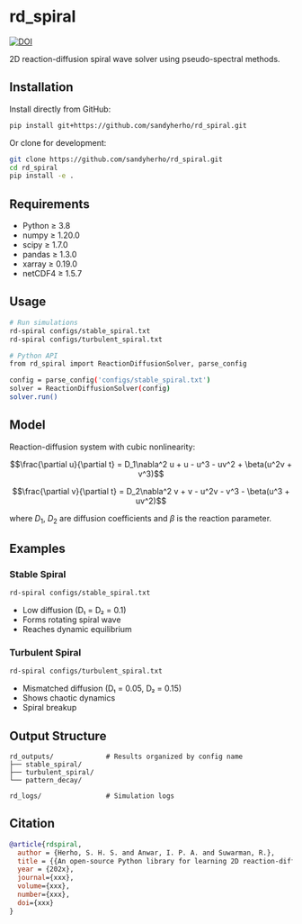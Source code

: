 # rd_spiral

[![DOI](https://zenodo.org/badge/1007472234.svg)](https://doi.org/10.5281/zenodo.15727991)

2D reaction-diffusion spiral wave solver using pseudo-spectral methods.

## Installation

Install directly from GitHub:

```bash
pip install git+https://github.com/sandyherho/rd_spiral.git
```

Or clone for development:

```bash
git clone https://github.com/sandyherho/rd_spiral.git
cd rd_spiral
pip install -e .
```

## Requirements

- Python ≥ 3.8
- numpy ≥ 1.20.0
- scipy ≥ 1.7.0
- pandas ≥ 1.3.0
- xarray ≥ 0.19.0
- netCDF4 ≥ 1.5.7

## Usage

```bash
# Run simulations
rd-spiral configs/stable_spiral.txt
rd-spiral configs/turbulent_spiral.txt

# Python API
from rd_spiral import ReactionDiffusionSolver, parse_config

config = parse_config('configs/stable_spiral.txt')
solver = ReactionDiffusionSolver(config)
solver.run()
```

## Model

Reaction-diffusion system with cubic nonlinearity:

$$\frac{\partial u}{\partial t} = D_1\nabla^2 u + u - u^3 - uv^2 + \beta(u^2v + v^3)$$

$$\frac{\partial v}{\partial t} = D_2\nabla^2 v + v - u^2v - v^3 - \beta(u^3 + uv^2)$$

where $D_1$, $D_2$ are diffusion coefficients and $\beta$ is the reaction parameter.

## Examples

### Stable Spiral
```bash
rd-spiral configs/stable_spiral.txt
```
- Low diffusion (D₁ = D₂ = 0.1)
- Forms rotating spiral wave
- Reaches dynamic equilibrium



### Turbulent Spiral
```bash
rd-spiral configs/turbulent_spiral.txt
```
- Mismatched diffusion (D₁ = 0.05, D₂ = 0.15)
- Shows chaotic dynamics
- Spiral breakup

## Output Structure

```
rd_outputs/             # Results organized by config name
├── stable_spiral/
├── turbulent_spiral/
└── pattern_decay/

rd_logs/                # Simulation logs
```

## Citation

```bibtex
@article{rdspiral,
  author = {Herho, S. H. S. and Anwar, I. P. A. and Suwarman, R.},
  title = {{An open-source Python library for learning 2D reaction-diffusion dynamics through pseudo-spectral method}},
  year = {202x},
  journal={xxx},
  volume={xxx},
  number={xxx},
  doi={xxx}
}
```

